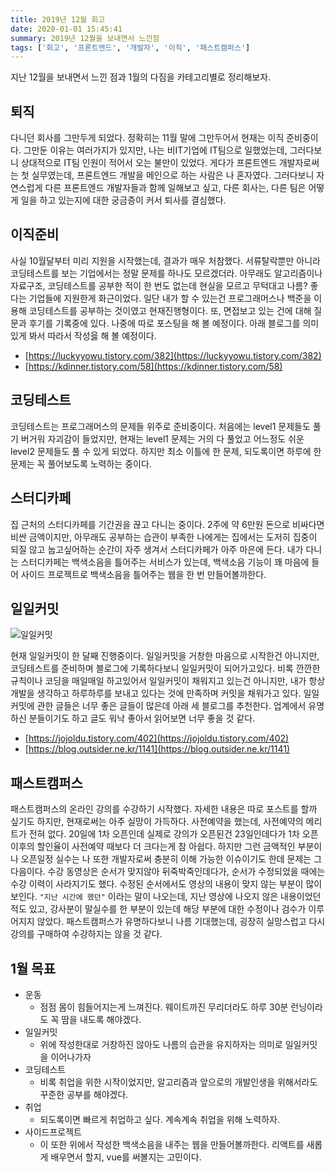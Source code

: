 ```yaml
---
title: 2019년 12월 회고
date: 2020-01-01 15:45:41
summary: 2019년 12월을 보내면서 느낀점
tags: ['회고', '프론트엔드', '개발자', '이직', '패스트캠퍼스']
---
```


지난 12월을 보내면서 느낀 점과 1월의 다짐을 카테고리별로 정리해보자.

## 퇴직

다니던 회사를 그만두게 되었다.
정확히는 11월 말에 그만두어서 현재는 이직 준비중이다.
그만둔 이유는 여러가지가 있지만, 나는 비IT기업에 IT팀으로 일했었는데, 그러다보니 상대적으로 IT팀 인원이 적어서 오는 불만이 있었다.
게다가 프론트엔드 개발자로써는 첫 실무였는데, 프론트엔드 개발을 메인으로 하는 사람은 나 혼자였다.
그러다보니 자연스럽게 다른 프론트엔드 개발자들과 함께 일해보고 싶고, 다른 회사는, 다른 팀은 어떻게 일을 하고 있는지에 대한 궁금증이 커서 퇴사를 결심했다.

## 이직준비

사실 10월달부터 미리 지원을 시작했는데, 결과가 매우 처참했다.
서류탈락뿐만 아니라 코딩테스트를 보는 기업에서는 정말 문제를 하나도 모르겠더라.
아무래도 알고리즘이나 자료구조, 코딩테스트를 공부한 적이 한 번도 없는데 현실을 모르고 무턱대고 나름? 좋다는 기업들에 지원한게 화근이었다.
일단 내가 할 수 있는건 프로그래머스나 백준을 이용해 코딩테스트를 공부하는 것이였고 현재진행형이다.
또, 면접보고 있는 건에 대해 질문과 후기를 기록중에 있다. 나중에 따로 포스팅을 해 볼 예정이다. 아래 블로그를 의미있게 봐서 따라서 작성읋 해 볼 예정이다.

* [https://luckyyowu.tistory.com/382](https://luckyyowu.tistory.com/382)
* [https://kdinner.tistory.com/58](https://kdinner.tistory.com/58)

## 코딩테스트

코딩테스트는 프로그래머스의 문제들 위주로 준비중이다.
처음에는 level1 문제들도 풀기 버거워 자괴감이 들었지만, 현재는 level1 문제는 거의 다 풀었고 어느정도 쉬운 level2 문제들도 풀 수 있게 되었다.
하지만 최소 이틀에 한 문제, 되도록이면 하루에 한 문제는 꼭 풀어보도록 노력하는 중이다.

## 스터디카페

집 근처의 스터디카페를 기간권을 끊고 다니는 중이다.
2주에 약 6만원 돈으로 비싸다면 비싼 금액이지만, 아무래도 공부하는 습관이 부족한 나에게는 집에서는 도저히 집중이 되질 않고 눕고싶어하는 순간이 자주 생겨서 스터디카페가 아주 마은에 든다.
내가 다니는 스터디카페는 백색소음을 틀어주는 서비스가 있는데, 백색소음 기능이 꽤 마음에 들어 사이드 프로젝트로 백색소음을 틀어주는 웹을 한 번 만들어볼까한다.

## 일일커밋

![일일커밋](https://user-images.githubusercontent.com/54297322/71642380-b5f7ab00-2ced-11ea-9fb8-5911dd910806.png)

현재 일일커밋이 한 달째 진행중이다.
일일커밋을 거창한 마음으로 시작한건 아니지만, 코딩테스트를 준비하며 블로그에 기록하다보니 일일커밋이 되어가고있다.
비록 깐깐한 규칙이나 코딩을 매일매일 하고있어서 일일커밋이 채워지고 있는건 아니지만, 내가 항상 개발을 생각하고 하루하루를 보내고 있다는 것에 만족하며 커밋을 채워가고 있다.
일일커밋에 관한 글들은 너무 좋은 글들이 많은데 아래 세 블로그를 추천한다. 업계에서 유명하신 분들이기도 하고 글도 워낙 좋아서 읽어보면 너무 좋을 것 같다.

* [https://jojoldu.tistory.com/402](https://jojoldu.tistory.com/402)
* [https://blog.outsider.ne.kr/1141](https://blog.outsider.ne.kr/1141)

## 패스트캠퍼스

패스트캠퍼스의 온라인 강의를 수강하기 시작했다. 자세한 내용은 따로 포스트를 할까 싶기도 하지만, 현재로써는 아주 실망이 가득하다.
사전예약을 했는데, 사전예약의 메리트가 전혀 없다. 20일에 1차 오픈인데 실제로 강의가 오픈된건 23일인데다가 1차 오픈 이후의 할인율이 사전예약 때보다 더 크다는게 참 아쉽다. 하지만 그런 금액적인 부분이나 오픈일정 실수는 나 또한 개발자로써 충분히 이해 가능한 이슈이기도 한데 문제는 그 다음이다.
수강 동영상은 순서가 맞지않아 뒤죽박죽인데다가, 순서가 수정되었을 때에는 수강 이력이 사라지기도 했다.
수정된 순서에서도 영상의 내용이 맞지 않는 부분이 많이 보인다. `"지난 시간에 했던"` 이라는 말이 나오는데, 지난 영상에 나오지 않은 내용이었던 적도 있고, 강사분이 말실수를 한 부분이 있는데 해당 부분에 대한 수정이나 검수가 이루어지지 않았다. 패스트캠퍼스가 유명하다보니 나름 기대했는데, 굉장히 실망스럽고 다시 강의를 구매하여 수강하지는 않을 것 같다.

## 1월 목표

* 운동
  - 점점 몸이 힘들어지는게 느껴진다. 웨이트까진 무리더라도 하루 30분 런닝이라도 꼭 땀을 내도록 해야겠다.
* 일일커밋
  - 위에 작성한대로 거창하진 않아도 나름의 습관을 유지하자는 의미로 일일커밋을 이어나가자
* 코딩테스트
  - 비록 취업을 위한 시작이었지만, 알고리즘과 앞으로의 개발인생을 위해서라도 꾸준한 공부를 해야겠다.
* 취업
  - 되도록이면 빠르게 취업하고 싶다. 계속계속 취업을 위해 노력하자.
* 사이드프로젝트
  - 이 또한 위에서 작성한 백색소음을 내주는 웹을 만들어볼까한다. 리액트를 새롭게 배우면서 할지, vue를 써볼지는 고민이다.
